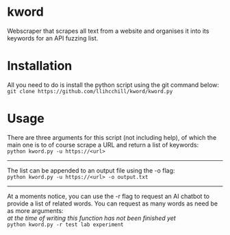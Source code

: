 # kword
Webscraper that scrapes all text from a website and organises it into its keywords for an API fuzzing list.

# Installation
All you need to do is install the python script using the git command below:  
`git clone https://github.com/llihcchill/kword/kword.py`

# Usage
There are three arguments for this script (not including help), of which the main one is to of course scrape a URL and return a list of keywords:  
`python kword.py -u https://<url>`

---

The list can be appended to an output file using the -o flag:  
`python kword.py -u https://<url> -o output.txt`

---

At a moments notice, you can use the -r flag to request an AI chatbot to provide a list of related words. You can request as many words as need be as more arguments:  
*at the time of writing this function has not been finished yet*  
`python kword.py -r test lab experiment`
